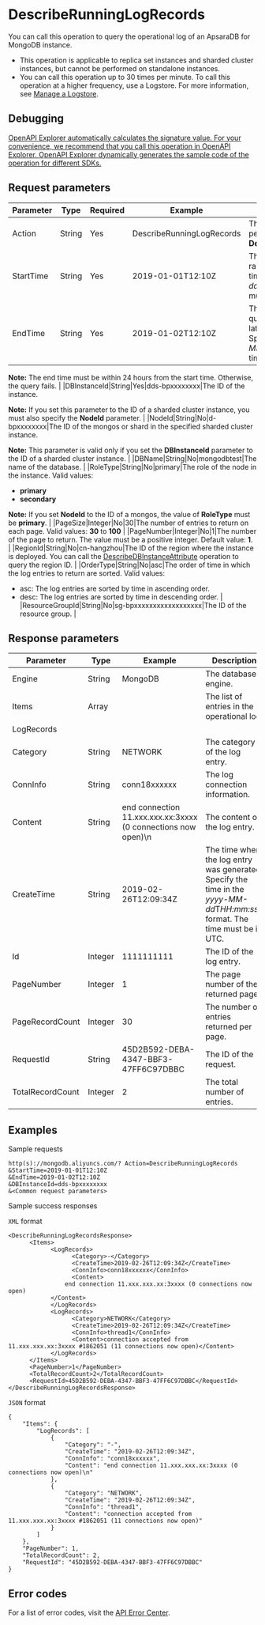 # DescribeRunningLogRecords

You can call this operation to query the operational log of an ApsaraDB for MongoDB instance.

-   This operation is applicable to replica set instances and sharded cluster instances, but cannot be performed on standalone instances.
-   You can call this operation up to 30 times per minute. To call this operation at a higher frequency, use a Logstore. For more information, see [Manage a Logstore](~~48990~~).

## Debugging

[OpenAPI Explorer automatically calculates the signature value. For your convenience, we recommend that you call this operation in OpenAPI Explorer. OpenAPI Explorer dynamically generates the sample code of the operation for different SDKs.](https://api.aliyun.com/#product=Dds&api=DescribeRunningLogRecords&type=RPC&version=2015-12-01)

## Request parameters

|Parameter|Type|Required|Example|Description|
|---------|----|--------|-------|-----------|
|Action|String|Yes|DescribeRunningLogRecords|The operation that you want to perform. Set the value to **DescribeRunningLogRecords**. |
|StartTime|String|Yes|2019-01-01T12:10Z|The beginning of the time range to query. Specify the time in the *yyyy-MM-dd*T*HH:mm*Z format. The time must be in UTC. |
|EndTime|String|Yes|2019-01-02T12:10Z|The end of the time range to query. The end time must be later than the start time. Specify the time in the *yyyy-MM-dd*T*HH:mm*Z format. The time must be in UTC.

**Note:** The end time must be within 24 hours from the start time. Otherwise, the query fails. |
|DBInstanceId|String|Yes|dds-bpxxxxxxxx|The ID of the instance.

**Note:** If you set this parameter to the ID of a sharded cluster instance, you must also specify the **NodeId** parameter. |
|NodeId|String|No|d-bpxxxxxxxx|The ID of the mongos or shard in the specified sharded cluster instance.

**Note:** This parameter is valid only if you set the **DBInstanceId** parameter to the ID of a sharded cluster instance. |
|DBName|String|No|mongodbtest|The name of the database. |
|RoleType|String|No|primary|The role of the node in the instance. Valid values:

-   **primary**
-   **secondary**

**Note:** If you set **NodeId** to the ID of a mongos, the value of **RoleType** must be **primary**. |
|PageSize|Integer|No|30|The number of entries to return on each page. Valid values: **30** to **100** |
|PageNumber|Integer|No|1|The number of the page to return. The value must be a positive integer. Default value: **1**. |
|RegionId|String|No|cn-hangzhou|The ID of the region where the instance is deployed. You can call the [DescribeDBInstanceAttribute](~~62010~~) operation to query the region ID. |
|OrderType|String|No|asc|The order of time in which the log entries to return are sorted. Valid values:

-   asc: The log entries are sorted by time in ascending order.
-   desc: The log entries are sorted by time in descending order. |
|ResourceGroupId|String|No|sg-bpxxxxxxxxxxxxxxxxxx|The ID of the resource group. |

## Response parameters

|Parameter|Type|Example|Description|
|---------|----|-------|-----------|
|Engine|String|MongoDB|The database engine. |
|Items|Array| |The list of entries in the operational log. |
|LogRecords| | | |
|Category|String|NETWORK|The category of the log entry. |
|ConnInfo|String|conn18xxxxxx|The log connection information. |
|Content|String|end connection 11.xxx.xxx.xx:3xxxx \(0 connections now open\)\\n|The content of the log entry. |
|CreateTime|String|2019-02-26T12:09:34Z|The time when the log entry was generated. Specify the time in the *yyyy-MM-dd*T*HH:mm:ss*Z format. The time must be in UTC. |
|Id|Integer|1111111111|The ID of the log entry. |
|PageNumber|Integer|1|The page number of the returned page. |
|PageRecordCount|Integer|30|The number of entries returned per page. |
|RequestId|String|45D2B592-DEBA-4347-BBF3-47FF6C97DBBC|The ID of the request. |
|TotalRecordCount|Integer|2|The total number of entries. |

## Examples

Sample requests

```
http(s)://mongodb.aliyuncs.com/? Action=DescribeRunningLogRecords
&StartTime=2019-01-01T12:10Z
&EndTime=2019-01-02T12:10Z
&DBInstanceId=dds-bpxxxxxxxx
&<Common request parameters>
```

Sample success responses

`XML` format

```
<DescribeRunningLogRecordsResponse>
      <Items>
            <LogRecords>
                  <Category>-</Category>
                  <CreateTime>2019-02-26T12:09:34Z</CreateTime>
                  <ConnInfo>conn18xxxxxx</ConnInfo>
                  <Content>
                end connection 11.xxx.xxx.xx:3xxxx (0 connections now open)
            </Content>
            </LogRecords>
            <LogRecords>
                  <Category>NETWORK</Category>
                  <CreateTime>2019-02-26T12:09:34Z</CreateTime>
                  <ConnInfo>thread1</ConnInfo>
                  <Content>connection accepted from 11.xxx.xxx.xx:3xxxx #1862051 (11 connections now open)</Content>
            </LogRecords>
      </Items>
      <PageNumber>1</PageNumber>
      <TotalRecordCount>2</TotalRecordCount>
      <RequestId>45D2B592-DEBA-4347-BBF3-47FF6C97DBBC</RequestId>
</DescribeRunningLogRecordsResponse>
```

`JSON` format

```
{
    "Items": {
        "LogRecords": [
            {
                "Category": "-",
                "CreateTime": "2019-02-26T12:09:34Z",
                "ConnInfo": "conn18xxxxxx",
                "Content": "end connection 11.xxx.xxx.xx:3xxxx (0 connections now open)\n"
            },
            {
                "Category": "NETWORK",
                "CreateTime": "2019-02-26T12:09:34Z",
                "ConnInfo": "thread1",
                "Content": "connection accepted from 11.xxx.xxx.xx:3xxxx #1862051 (11 connections now open)"
            }
        ]
    },
    "PageNumber": 1,
    "TotalRecordCount": 2,
    "RequestId": "45D2B592-DEBA-4347-BBF3-47FF6C97DBBC"
}
```

## Error codes

For a list of error codes, visit the [API Error Center](https://error-center.alibabacloud.com/status/product/Dds).

